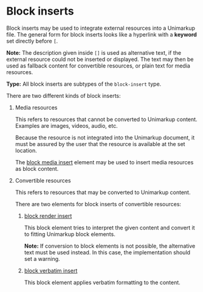 # Block inserts

Block inserts may be used to integrate external resources into a Unimarkup file.
The general form for block inserts looks like a hyperlink with a **keyword** set directly before `[`.

**Note:** The description given inside `[]` is used as alternative text, if the external resource could not be inserted or displayed. The text may then be used as fallback content for convertible resources, or plain text for media resources.

**Type:** All block inserts are subtypes of the `block-insert` type.

There are two different kinds of block inserts:

1. Media resources

   This refers to resources that cannot be converted to Unimarkup content.
   Examples are images, videos, audio, etc.

   Because the resource is not integrated into the Unimarkup document, it must be assured by the user that the resource is available at the set location.

   The [block media insert](/markup/blocks/inserts/media-block-insert.md) element may be used to insert media resources as block content.

2. Convertible resources

   This refers to resources that may be converted to Unimarkup content.

   There are two elements for block inserts of convertible resources:

   1. [block render insert](/markup/blocks/inserts/render-block-insert.md)

      This block element tries to interpret the given content and convert it to fitting Unimarkup block elements.

      **Note:** If conversion to block elements is not possible, the alternative text must be used instead. In this case, the implementation should set a warning.

   2. [block verbatim insert](/markup/blocks/inserts/verbatim-block-insert.md)

      This block element applies verbatim formatting to the content.
